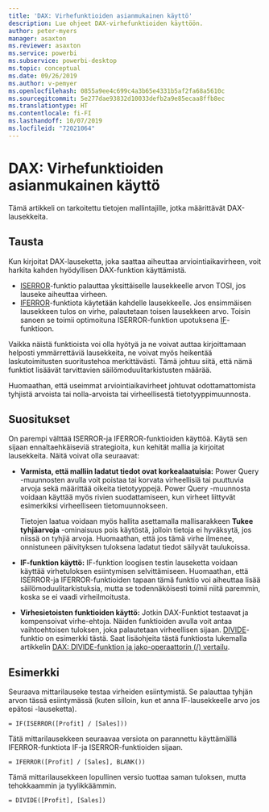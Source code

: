 ```yaml
---
title: 'DAX: Virhefunktioiden asianmukainen käyttö'
description: Lue ohjeet DAX-virhefunktioiden käyttöön.
author: peter-myers
manager: asaxton
ms.reviewer: asaxton
ms.service: powerbi
ms.subservice: powerbi-desktop
ms.topic: conceptual
ms.date: 09/26/2019
ms.author: v-pemyer
ms.openlocfilehash: 0855a9ee4c699c4a3b65e4331b5af2fa68a5610c
ms.sourcegitcommit: 5e277dae93832d10033defb2a9e85ecaa8ffb8ec
ms.translationtype: HT
ms.contentlocale: fi-FI
ms.lasthandoff: 10/07/2019
ms.locfileid: "72021064"
---
```

# <a name="dax-appropriate-use-of-error-functions"></a>DAX: Virhefunktioiden asianmukainen käyttö

Tämä artikkeli on tarkoitettu tietojen mallintajille, jotka määrittävät DAX-lausekkeita.

## <a name="background"></a>Tausta

Kun kirjoitat DAX-lauseketta, joka saattaa aiheuttaa arviointiaikavirheen, voit harkita kahden hyödyllisen DAX-funktion käyttämistä.

- [ISERROR](/dax/iserror-function-dax)-funktio palauttaa yksittäiselle lausekkeelle arvon TOSI, jos lauseke aiheuttaa virheen.
- [IFERROR](/dax/iferror-function-dax)-funktiota käytetään kahdelle lausekkeelle. Jos ensimmäisen lausekkeen tulos on virhe, palautetaan toisen lausekkeen arvo. Toisin sanoen se toimii optimoituna ISERROR-funktion upotuksena [IF](/dax/if-function-dax)-funktioon.

Vaikka näistä funktioista voi olla hyötyä ja ne voivat auttaa kirjoittamaan helposti ymmärrettäviä lausekkeita, ne voivat myös heikentää laskutoimitusten suoritustehoa merkittävästi. Tämä johtuu siitä, että nämä funktiot lisäävät tarvittavien säilömoduulitarkistusten määrää.

Huomaathan, että useimmat arviointiaikavirheet johtuvat odottamattomista tyhjistä arvoista tai nolla-arvoista tai virheellisestä tietotyyppimuunnosta.

## <a name="recommendations"></a>Suositukset

On parempi välttää ISERROR-ja IFERROR-funktioiden käyttöä. Käytä sen sijaan ennaltaehkäiseviä strategioita, kun kehität mallia ja kirjoitat lausekkeita. Näitä voivat olla seuraavat:

- **Varmista, että malliin ladatut tiedot ovat korkealaatuisia:** Power Query -muunnosten avulla voit poistaa tai korvata virheellisiä tai puuttuvia arvoja sekä määrittää oikeita tietotyyppejä. Power Query -muunnosta voidaan käyttää myös rivien suodattamiseen, kun virheet liittyvät esimerkiksi virheelliseen tietomuunnokseen.

    Tietojen laatua voidaan myös hallita asettamalla mallisarakkeen **Tukee tyhjäarvoja** -ominaisuus pois käytöstä, jolloin tietoja ei hyväksytä, jos niissä on tyhjiä arvoja. Huomaathan, että jos tämä virhe ilmenee, onnistuneen päivityksen tuloksena ladatut tiedot säilyvät taulukoissa.
- **IF-funktion käyttö:** IF-funktion loogisen testin lauseketta voidaan käyttää virhetuloksen esiintymisen selvittämiseen. Huomaathan, että ISERROR-ja IFERROR-funktioiden tapaan tämä funktio voi aiheuttaa lisää säilömoduulitarkistuksia, mutta se todennäköisesti toimii niitä paremmin, koska se ei vaadi virheilmoitusta.
- **Virhesietoisten funktioiden käyttö:** Jotkin DAX-Funktiot testaavat ja kompensoivat virhe-ehtoja. Näiden funktioiden avulla voit antaa vaihtoehtoisen tuloksen, joka palautetaan virheellisen sijaan. [DIVIDE](/dax/divide-function-dax)-funktio on esimerkki tästä. Saat lisäohjeita tästä funktiosta lukemalla artikkelin [DAX: DIVIDE-funktion ja jako-operaattorin (/) vertailu](dax-divide-function-operator.md).

## <a name="example"></a>Esimerkki

Seuraava mittarilauseke testaa virheiden esiintymistä. Se palauttaa tyhjän arvon tässä esiintymässä (kuten silloin, kun et anna IF-lausekkeelle arvo jos epätosi -lauseketta).
```dax
= IF(ISERROR([Profit] / [Sales]))
```
Tätä mittarilausekkeen seuraavaa versiota on parannettu käyttämällä IFERROR-funktiota IF-ja ISERROR-funktioiden sijaan.
```dax
= IFERROR([Profit] / [Sales], BLANK())
```
Tämä mittarilausekkeen lopullinen versio tuottaa saman tuloksen, mutta tehokkaammin ja tyylikkäämmin.
```dax
= DIVIDE([Profit], [Sales])
```